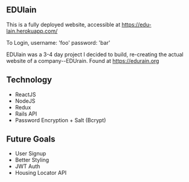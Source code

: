 EDUlain
-------
This is a fully deployed website, accessible at https://edu-lain.herokuapp.com/

To Login, username: 'foo'   password: 'bar'


EDUlain was a 3-4 day project I decided to build, re-creating the actual website of a company--EDUrain. Found at https://edurain.org

Technology
----------
  - ReactJS
  - NodeJS
  - Redux
  - Rails API
  - Password Encryption + Salt (Bcrypt)
  
Future Goals
------------
   - User Signup
   - Better Styling
   - JWT Auth
   - Housing Locator API
